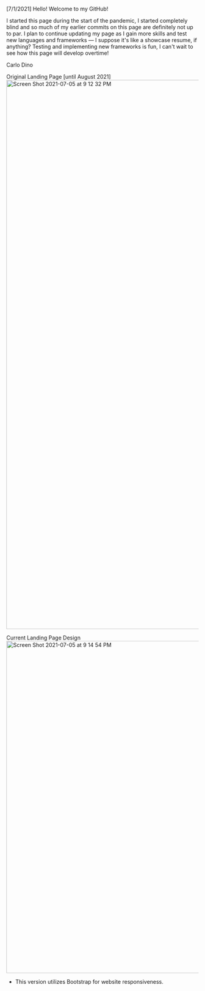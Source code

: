 [7/1/2021]
Hello! Welcome to my GitHub!

I started this page during the start of the pandemic, I started completely blind and so much of my earlier commits on this page are definitely not up to par. I plan to continue updating my page as I gain more skills and test new languages and frameworks — I suppose it's like a showcase resume, if anything? Testing and implementing new frameworks is fun, I can't wait to see how this page will develop overtime!

Carlo Dino

Original Landing Page [until August 2021]
<img width="1440" alt="Screen Shot 2021-07-05 at 9 12 32 PM" src="https://user-images.githubusercontent.com/58437950/124541167-ba66bd80-ddd5-11eb-8f69-f66d3abfcf1d.png">

Current Landing Page Design
<img width="871" alt="Screen Shot 2021-07-05 at 9 14 54 PM" src="https://user-images.githubusercontent.com/58437950/124541345-0d407500-ddd6-11eb-85a0-f6e2aeaf6303.png">
- This version utilizes Bootstrap for website responsiveness.
